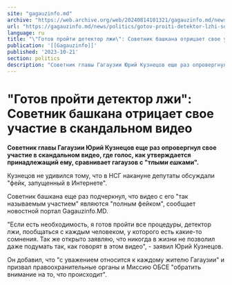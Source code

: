 ```yaml
---
site: "gagauzinfo.md"
archive: "https://web.archive.org/web/20240814101321/gagauzinfo.md/news/politics/gotov-proiti-detektor-lzhi-sovetnik-bashkana-otritsaet-svoe-uchastie-v-skandalnom-video"
url: "https://gagauzinfo.md/news/politics/gotov-proiti-detektor-lzhi-sovetnik-bashkana-otritsaet-svoe-uchastie-v-skandalnom-video"
language: ru
title: "\"Готов пройти детектор лжи\": Советник башкана отрицает свое участие в скандальном видео"
publication: '[[Gagauzinfo]]'
published: '2023-10-21'
section: politics
description: "Советник главы Гагаузии Юрий Кузнецов еще раз опровергнул свое участие в скандальном видео, где голос, как утверждается принадлежащий ему, сравнивает гагаузов с \"т*пыми еш*ками\"."
---
```


# "Готов пройти детектор лжи": Советник башкана отрицает свое участие в скандальном видео

**Советник главы Гагаузии Юрий Кузнецов еще раз опровергнул свое участие в скандальном видео, где голос, как утверждается принадлежащий ему, сравнивает гагаузов с "т*пыми еш*ками".**

Кузнецов не удивился тому, что в НСГ накануне депутаты обсуждали "фейк, запущенный в Интернете".

Советник башкана еще раз подчеркнул, что видео с его "так называемым участием" являются "полным фейком", сообщает новостной портал Gagauzinfo.MD.

"Если есть необходимость, я готов пройти все процедуры, детектор лжи, пообщаться с каждым человеком, у которого есть какие-то сомнения. Так же открыто заявляю, что никогда в жизни не позволил даже подумать так, как говорят в этом видео", - заявил Юрий Кузнецов.

Он добавил, что "с уважением относится к каждому жителю Гагаузии" и призвал правоохранительные органы и Миссию ОБСЕ "обратить внимание на то, что происходит".